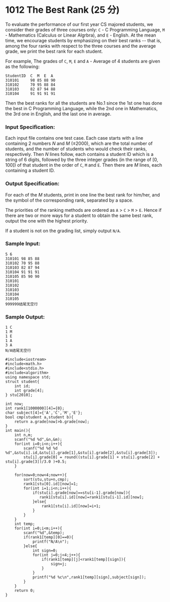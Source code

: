 # 1012 The Best Rank (25 分)

To evaluate the performance of our first year CS majored students, we consider their grades of three courses only: `C` - C Programming Language, `M` - Mathematics (Calculus or Linear Algrbra), and `E` - English. At the mean time, we encourage students by emphasizing on their best ranks -- that is, among the four ranks with respect to the three courses and the average grade, we print the best rank for each student.

For example, The grades of `C`, `M`, `E` and `A` - Average of 4 students are given as the following:

```
StudentID  C  M  E  A
310101     98 85 88 90
310102     70 95 88 84
310103     82 87 94 88
310104     91 91 91 91
```

Then the best ranks for all the students are No.1 since the 1st one has done the best in C Programming Language, while the 2nd one in Mathematics, the 3rd one in English, and the last one in average.

### Input Specification:

Each input file contains one test case. Each case starts with a line containing 2 numbers *N* and *M* (≤2000), which are the total number of students, and the number of students who would check their ranks, respectively. Then *N* lines follow, each contains a student ID which is a string of 6 digits, followed by the three integer grades (in the range of [0, 100]) of that student in the order of `C`, `M` and `E`. Then there are *M* lines, each containing a student ID.

### Output Specification:

For each of the *M* students, print in one line the best rank for him/her, and the symbol of the corresponding rank, separated by a space.

The priorities of the ranking methods are ordered as `A` > `C` > `M` > `E`. Hence if there are two or more ways for a student to obtain the same best rank, output the one with the highest priority.

If a student is not on the grading list, simply output `N/A`.

### Sample Input:

```in
5 6
310101 98 85 88
310102 70 95 88
310103 82 87 94
310104 91 91 91
310105 85 90 90
310101
310102
310103
310104
310105
999999结尾无空行
```

### Sample Output:

```out
1 C
1 M
1 E
1 A
3 A
N/A结尾无空行
```

```
#include<iostream>
#include<math.h>
#include<stdio.h>
#include<algorithm>
using namespace std;
struct student{
    int id;
    int grade[4];
} stu[2010];

int now;
int rank1[1000000][4]={0};
char subject[4]={'A','C','M','E'};
bool cmp(student a,student b){
    return a.grade[now]>b.grade[now];
}
int main(){
    int n,m;
    scanf("%d %d",&n,&m);
    for(int i=0;i<n;i++){
        scanf("%d %d %d %d",&stu[i].id,&stu[i].grade[1],&stu[i].grade[2],&stu[i].grade[3]);
        stu[i].grade[0] = round((stu[i].grade[1] + stu[i].grade[2] + stu[i].grade[3])/3.0 )+0.5;
    }
    
    for(now=0;now<4;now++){
        sort(stu,stu+n,cmp);
        rank1[stu[0].id][now]=1;
        for(int i=1;i<n;i++){
            if(stu[i].grade[now]==stu[i-1].grade[now]){
               rank1[stu[i].id][now]=rank1[stu[i-1].id][now]; 
            }else{
                rank1[stu[i].id][now]=i+1;
            }
        }
    }
    int temp;
    for(int i=0;i<m;i++){
        scanf("%d",&temp);
        if(rank1[temp][0]==0){
            printf("N/A\n");
        }else{
            int sign=0;
            for(int j=0;j<4;j++){
                if(rank1[temp][j]<rank1[temp][sign]){
                    sign=j;
                }
            }
            printf("%d %c\n",rank1[temp][sign],subject[sign]);
        }
    }
    return 0;
}
```

